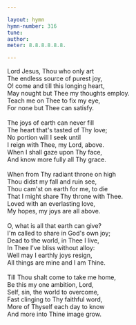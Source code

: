 ```yaml
---

layout: hymn
hymn-number: 316
tune: 
author: 
meter: 8.8.8.8.8.8.

---
```

Lord Jesus, Thou who only art<br>The endless source of purest joy,<br>O! come and till this longing heart,<br>May nought but Thee my thoughts employ.<br>Teach me on Thee to fix my eye,<br>For none but Thee can satisfy.<br><br>The joys of earth can never fill<br>The heart that's tasted of Thy love;<br>No portion will I seek until<br>I reign with Thee, my Lord, above.<br>When I shall gaze upon Thy face,<br>And know more fully all Thy grace.<br><br>When from Thy radiant throne on high<br>Thou didst my fall and ruin see,<br>Thou cam'st on earth for me, to die<br>That I might share Thy throne with Thee.<br>Loved with an everlasting love,<br>My hopes, my joys are all above.<br><br>O, what is all that earth can give?<br>I'm called to share in God's own joy;<br>Dead to the world, in Thee I live,<br>In Thee I've bliss without alloy:<br>Well may I earthly joys resign,<br>All things are mine and I am Thine.<br><br>Till Thou shalt come to take me home,<br>Be this my one ambition, Lord,<br>Self, sin, the world to overcome,<br>Fast clinging to Thy faithful word,<br>More of Thyself each day to know<br>And more into Thine image grow.<br><br><br>

